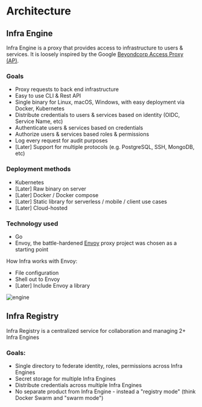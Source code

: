 # Architecture

## Infra Engine

Infra Engine is a proxy that provides access to infrastructure to users & services. It is loosely inspired by the Google [Beyondcorp Access Proxy (AP)](https://research.google/pubs/pub45728/).

### Goals
* Proxy requests to back end infrastructure
* Easy to use CLI & Rest API
* Single binary for Linux, macOS, Windows, with easy deployment via Docker, Kubernetes
* Distribute credentials to users & services based on identity (OIDC, Service Name, etc)
* Authenticate users & services based on credentials
* Authorize users & services based roles & permissions
* Log every request for audit purposes
* [Later] Support for multiple protocols (e.g. PostgreSQL, SSH, MongoDB, etc)

### Deployment methods
* Kubernetes
* [Later] Raw binary on server
* [Later] Docker / Docker compose
* [Later] Static library for serverless / mobile / client use cases
* [Later] Cloud-hosted

### Technology used
* Go
* Envoy, the battle-hardened [Envoy](https://www.envoyproxy.io/) proxy project was chosen as a starting point

How Infra works with Envoy:
* File configuration
* Shell out to Envoy
* [Later] Include Envoy a library

![engine](https://user-images.githubusercontent.com/251292/113945009-7dd5f680-97d3-11eb-8835-4debaa5a1f9f.png)


## Infra Registry

Infra Registry is a centralized service for collaboration and managing 2+ Infra Engines

### Goals:
* Single directory to federate identity, roles, permissions across Infra Engines
* Secret storage for multiple Infra Engines
* Distribute credentials across multiple Infra Engines
* No separate product from Infra Engine - instead a "registry mode" (think Docker Swarm and "swarm mode")

